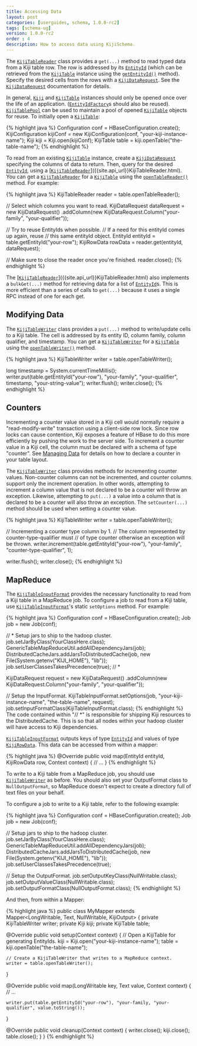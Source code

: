 ```yaml
---
title: Accessing Data
layout: post
categories: [userguides, schema, 1.0.0-rc2]
tags: [schema-ug]
version: 1.0.0-rc2
order : 4
description: How to access data using KijiSchema.
---
```


The [`KijiTableReader`]({{site.api_url}}KijiTableReader.html) class provides a `get(...)` method to read typed data from a Kiji table row.
The row is addressed by its [`EntityId`]({{site.api_url}}EntityId.html) (which can be retrieved from the [`KijiTable`]({{site.api_url}}KijiTable.html) instance using the [`getEntityId()`]({{site.api_url}}KijiTable.html#getEntityId%28java.lang.String%29) method).
Specify the desired cells from the rows with a [`KijiDataRequest`]({{site.api_url}}KijiDataRequest.html). See the 
[`KijiDataRequest`]({{site.api_url}}KijiDataRequest.html) documentation for details.

In general, [`Kiji`]({{site.api_url}}Kiji.html) and [`KijiTable`]({{site.api_url}}KijiTable.html) instances should only be opened once over the life of an
application. ([`EntityIdFactory`]({{site.api_url}}EntityIdFactory.html)s should also be reused). [`KijiTablePool`]({{site.api_url}}KijiTablePool.html) can be used to maintain a
pool of opened [`KijiTable`]({{site.api_url}}KijiTable.html) objects for reuse. To initially open a [`KijiTable`]({{site.api_url}}KijiTable.html):

{% highlight java %}
Configuration conf = HBaseConfiguration.create();
KijiConfiguration kijiConf = new KijiConfiguration(conf, "your-kiji-instance-name");
Kiji kiji = Kiji.open(kijiConf);
KijiTable table = kiji.openTable("the-table-name");
{% endhighlight %}

To read from an existing [`KijiTable`]({{site.api_url}}KijiTable.html) instance, create a [`KijiDataRequest`]({{site.api_url}}KijiDataRequest.html) specifying the columns of data to
return. Then, query for the desired [`EntityId`]({{site.api_url}}EntityId.html), using a [[`KijiTableReader`]({{site.api_url}}KijiTableReader.html)]({{site.api_url}}KijiTableReader.html). You can get a [`KijiTableReader`]({{site.api_url}}KijiTableReader.html) for a [`KijiTable`]({{site.api_url}}KijiTable.html) using the [`openTableReader()`]({{site.api_url}}KijiTable.html#openTableReader%28%29) method. For example:

{% highlight java %}
KijiTableReader reader = table.openTableReader();

// Select which columns you want to read.
KijiDataRequest dataRequest = new KijiDataRequest()
    .addColumn(new KijiDataRequest.Column("your-family", "your-qualifier"));

// Try to reuse EntityIds when possible.
// If a need for this entityId comes up again, reuse
// this same entityId object.
EntityId entityId = table.getEntityId("your-row");
KijiRowData rowData = reader.get(entityId, dataRequest);

// Make sure to close the reader once you're finished.
reader.close();
{% endhighlight %}

The [[`KijiTableReader`]({{site.api_url}}KijiTableReader.html)]({{site.api_url}}KijiTableReader.html) also implements a `bulkGet(...)` method for retrieving data for a list
of [`EntityId`]({{site.api_url}}EntityId.html)s.  This is more efficient than a series of calls to `get(...)` because it uses a single
RPC instead of one for each get.

## Modifying Data<a id="modifying-data"> </a>

The [`KijiTableWriter`]({{site.api_url}}KijiTableWriter.html) class provides a `put(...)` method to write/update cells to a Kiji table. The
cell is addressed by its entity ID, column family, column qualifier, and timestamp.  You can get a [`KijiTableWriter`]({{site.api_url}}KijiTableWriter.html) for a [`KijiTable`]({{site.api_url}}KijiTable.html) using the [`openTableWriter()`]({{site.api_url}}KijiTable.html#openTableWriter%28%29) method.

{% highlight java %}
KijiTableWriter writer = table.openTableWriter();

long timestamp = System.currentTimeMillis();
writer.put(table.getEntityId("your-row"), "your-family", "your-qualifier", timestamp,
    "your-string-value");
writer.flush();
writer.close();
{% endhighlight %}

## Counters<a id="counters"> </a>

Incrementing a counter value stored in a Kiji cell would normally require a
"read-modify-write" transaction using a client-side row lock. Since row
locks can cause contention, Kiji exposes a feature of HBase to do this more
efficiently by pushing the work to the server side. To increment a counter value in
a Kiji cell, the column must be declared with a schema of type
"counter". See [Managing Data]({{site.userguide_url}}/managing-data#layouts)
for details on how to declare a counter in your table layout.

The [`KijiTableWriter`]({{site.api_url}}KijiTableWriter.html) class provides methods for incrementing
counter values. Non-counter columns can not be incremented, and counter columns
support only the increment operation. In other words, attempting to increment a
column value that is not declared to be a counter will throw an exception. Likewise,
attempting to `put(...)` a value into a column that is declared
to be a counter will also throw an exception.  The `setCounter(...)` method should be used when
setting a counter value.

{% highlight java %}
KijiTableWriter writer = table.openTableWriter();

// Incrementing a counter type column by 1.
// The column represented by counter-type-qualifier must
// of type counter otherwise an exception will be thrown.
writer.increment(table.getEntityId("your-row"), "your-family", "counter-type-qualifier", 1);

writer.flush();
writer.close();
{% endhighlight %}

## MapReduce<a id="mapreduce"> </a>

The [`KijiTableInputFormat`]({{site.api_url}}mapreduce/KijiTableInputFormat.html) provides the necessary functionality to read from a Kiji table in a
MapReduce job. To configure a job to read from a Kiji table, use [`KijiTableInputFormat`]({{site.api_url}}mapreduce/KijiTableInputFormat.html)'s
static `setOptions` method. For example:

{% highlight java %}
Configuration conf = HBaseConfiguration.create();
Job job = new Job(conf);

// * Setup jars to ship to the hadoop cluster.
job.setJarByClass(YourClassHere.class);
GenericTableMapReduceUtil.addAllDependencyJars(job);
DistributedCacheJars.addJarsToDistributedCache(job,
    new File(System.getenv("KIJI_HOME"), "lib"));
job.setUserClassesTakesPrecedence(true);
// *

KijiDataRequest request = new KijiDataRequest()
    .addColumn(new KijiDataRequest.Column("your-family", "your-qualifier"));

// Setup the InputFormat.
KijiTableInputFormat.setOptions(job, "your-kiji-instance-name", "the-table-name", request);
job.setInputFormatClass(KijiTableInputFormat.class);
{% endhighlight %}
The code contained within "// \*" is responsible for shipping Kiji resources to the DistributedCache.
This is so that all nodes within your hadoop cluster will have access to Kiji dependencies.

[`KijiTableInputFormat`]({{site.api_url}}mapreduce/KijiTableInputFormat.html) outputs keys of type [`EntityId`]({{site.api_url}}EntityId.html) and values of type [`KijiRowData`]({{site.api_url}}KijiRowData.html). This
data can be accessed from within a mapper:

{% highlight java %}
@Override
public void map(EntityId entityId, KijiRowData row, Context context) {
  // ...
}
{% endhighlight %}

To write to a Kiji table from a MapReduce job, you should use
[`KijiTableWriter`]({{site.api_url}}KijiTableWriter.html) as before. You should also set
your OutputFormat class to `NullOutputFormat`, so MapReduce doesn't expect to create
a directory full of text files on your behalf.

To configure a job to write to a Kiji table, refer to the following example:

{% highlight java %}
Configuration conf = HBaseConfiguration.create();
Job job = new Job(conf);

// Setup jars to ship to the hadoop cluster.
job.setJarByClass(YourClassHere.class);
GenericTableMapReduceUtil.addAllDependencyJars(job);
DistributedCacheJars.addJarsToDistributedCache(job,
    new File(System.getenv("KIJI_HOME"), "lib"));
job.setUserClassesTakesPrecedence(true);

// Setup the OutputFormat.
job.setOutputKeyClass(NullWritable.class);
job.setOutputValueClass(NullWritable.class);
job.setOutputFormatClass(NullOutputFormat.class);
{% endhighlight %}

And then, from within a Mapper:

{% highlight java %}
public class MyMapper extends Mapper<LongWritable, Text, NullWritable, KijiOutput> {
  private KijiTableWriter writer;
  private Kiji kiji;
  private KijiTable table;

  @Override
  public void setup(Context context) {
    // Open a KijiTable for generating EntityIds.
    kiji = Kiji.open("your-kiji-instance-name");
    table = kiji.openTable("the-table-name");

    // Create a KijiTableWriter that writes to a MapReduce context.
    writer = table.openTableWriter();
  }

  @Override
  public void map(LongWritable key, Text value, Context context) {
    // ...

    writer.put(table.getEntityId("your-row"), "your-family, "your-qualifier", value.toString());
  }

  @Override
  public void cleanup(Context context) {
    writer.close();
    kiji.close();
    table.close();
  }
}
{% endhighlight %}
